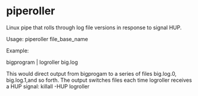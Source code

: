 # piperoller
Linux pipe that rolls through log file versions in response to signal HUP.

Usage: piperoller file_base_name

Example:

bigprogram | logroller big.log

This would direct output from bigprogam to a series of files big.log.0, 
big.log.1,and so forth. The output switches files each time logroller receives
a HUP signal: killall -HUP logroller
